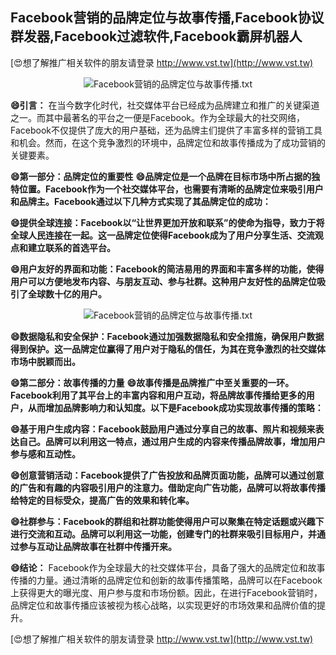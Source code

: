 ## **Facebook营销的品牌定位与故事传播,Facebook协议群发器,Facebook过滤软件,Facebook霸屏机器人**

[😍想了解推广相关软件的朋友请登录 http://www.vst.tw](http://www.vst.tw)

 <center><img src="https://vst.tw/MP4/tuiguang/png/2.png" alt="Facebook营销的品牌定位与故事传播.txt"></center>

**😄引言：**
在当今数字化时代，社交媒体平台已经成为品牌建立和推广的关键渠道之一。而其中最著名的平台之一便是Facebook。作为全球最大的社交网络，Facebook不仅提供了庞大的用户基础，还为品牌主们提供了丰富多样的营销工具和机会。然而，在这个竞争激烈的环境中，品牌定位和故事传播成为了成功营销的关键要素。

**😄第一部分：品牌定位的重要性**
**😄品牌定位是一个品牌在目标市场中所占据的独特位置。Facebook作为一个社交媒体平台，也需要有清晰的品牌定位来吸引用户和品牌主。Facebook通过以下几种方式实现了其品牌定位的成功：**

**😄提供全球连接：Facebook以“让世界更加开放和联系”的使命为指导，致力于将全球人民连接在一起。这一品牌定位使得Facebook成为了用户分享生活、交流观点和建立联系的首选平台。**

**😄用户友好的界面和功能：Facebook的简洁易用的界面和丰富多样的功能，使得用户可以方便地发布内容、与朋友互动、参与社群。这种用户友好性的品牌定位吸引了全球数十亿的用户。**

 <center><img src="https://vst.tw/MP4/tuiguang/png/8.png" alt="Facebook营销的品牌定位与故事传播.txt"></center>

**😄数据隐私和安全保护：Facebook通过加强数据隐私和安全措施，确保用户数据得到保护。这一品牌定位赢得了用户对于隐私的信任，为其在竞争激烈的社交媒体市场中脱颖而出。**

**😄第二部分：故事传播的力量**
**😄故事传播是品牌推广中至关重要的一环。Facebook利用了其平台上的丰富内容和用户互动，将品牌故事传播给更多的用户，从而增加品牌影响力和认知度。以下是Facebook成功实现故事传播的策略：**

**😄基于用户生成内容：Facebook鼓励用户通过分享自己的故事、照片和视频来表达自己。品牌可以利用这一特点，通过用户生成的内容来传播品牌故事，增加用户参与感和互动性。**

**😄创意营销活动：Facebook提供了广告投放和品牌页面功能，品牌可以通过创意的广告和有趣的内容吸引用户的注意力。借助定向广告功能，品牌可以将故事传播给特定的目标受众，提高广告的效果和转化率。**

**😄社群参与：Facebook的群组和社群功能使得用户可以聚集在特定话题或兴趣下进行交流和互动。品牌可以利用这一功能，创建专门的社群来吸引目标用户，并通过参与互动让品牌故事在社群中传播开来。**

**😄结论：**
Facebook作为全球最大的社交媒体平台，具备了强大的品牌定位和故事传播的力量。通过清晰的品牌定位和创新的故事传播策略，品牌可以在Facebook上获得更大的曝光度、用户参与度和市场份额。因此，在进行Facebook营销时，品牌定位和故事传播应该被视为核心战略，以实现更好的市场效果和品牌价值的提升。

[😍想了解推广相关软件的朋友请登录 http://www.vst.tw](http://www.vst.tw)




